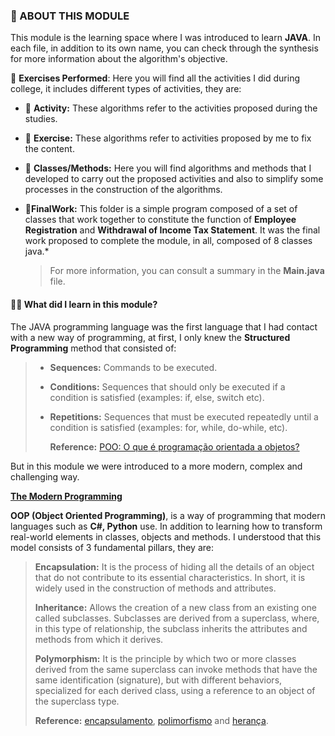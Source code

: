 ### :page_facing_up:  ABOUT THIS MODULE 

This module is the learning space where I was introduced to learn **JAVA**. In each file, in addition to its own name, you can check through the synthesis for more information about the algorithm's objective.

:file_folder: **Exercises Performed**: Here you will find all the activities I did during college, it includes different types of activities, they are:

* :page_facing_up: **Activity:** These algorithms refer to the activities proposed during the studies.

* :page_facing_up: **Exercise:** These algorithms refer to activities proposed by me to fix the content.

* :file_folder: **Classes/Methods:** Here you will find algorithms and methods that I developed to carry out the proposed activities and also to simplify some processes in the construction of the algorithms.

* :open_file_folder:**FinalWork:** This folder is a simple program composed of a set of classes that work together to constitute the function of **Employee Registration** and **Withdrawal of Income Tax Statement**. It was the final work proposed to complete the module, in all, composed of 8 classes java.* 

  > For more information, you can consult a summary in the **Main.java** file.

#### :man_teacher: **What did I learn in this module?** 

The JAVA programming language was the first language that I had contact with a new way of programming, at first, I only knew the **Structured Programming** method that consisted of:

> * **Sequences:** Commands to be executed.
>
> * **Conditions:** Sequences that should only be executed if a condition is satisfied (examples: if, else, switch etc).
>
> * **Repetitions:** Sequences that must be executed repeatedly until a condition is satisfied (examples: for, while, do-while, etc).
>
>   **Reference:** [POO: O que é programação orientada a objetos?](https://www.alura.com.br/artigos/poo-programacao-orientada-a-objetos)

But in this module we were introduced to a more modern, complex and challenging way.

<u>**The Modern Programming**</u>

**OOP (Object Oriented Programming)**, is a way of programming that modern languages such as **C#, Python** use. In addition to learning how to transform real-world elements in classes, objects and methods. I understood that this model consists of 3 fundamental pillars, they are:

> **Encapsulation:** It is the process of hiding all the details of an object that do not contribute to its essential characteristics. In short, it is widely used in the construction of methods and attributes.
>
> **Inheritance:** Allows the creation of a new class from an existing one called subclasses. Subclasses are derived from a superclass, where, in this type of relationship, the subclass inherits the attributes and methods from which it derives.
>
> **Polymorphism:** It is the principle by which two or more classes derived from the same superclass can invoke methods that have the same identification (signature), but with different behaviors, specialized for each derived class, using a reference to an object of the superclass type.
>
> **Reference:** [encapsulamento](https://web.tecgraf.puc-rio.br/~marcio/cursos/oo/encapsul.htm), [polimorfismo](https://www.dca.fee.unicamp.br/cursos/PooJava/polimorf/index.html#:~:text=Polimorfismo%20%C3%A9%20o%20princ%C3%ADpio%20pelo,objeto%20do%20tipo%20da%20superclasse.) and [herança](https://br.ccm.net/contents/414-poo-heranca#:~:text=A%20heran%C3%A7a%20%C3%A9%20um%20princ%C3%ADpio,e%20m%C3%A9todos%20da%20qual%20deriva.).